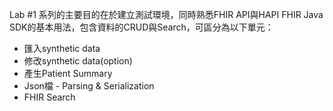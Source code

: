 Lab #1 系列的主要目的在於建立測試環境，同時熟悉FHIR API與HAPI FHIR Java SDK的基本用法，包含資料的CRUD與Search，可區分為以下單元：
- 匯入synthetic data
- 修改synthetic data(option)
- 產生Patient Summary
- Json檔 - Parsing & Serialization
- FHIR Search
